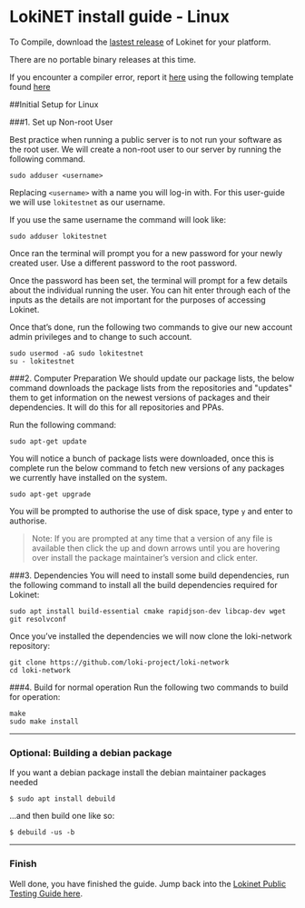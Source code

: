 # LokiNET install guide - Linux

To Compile, download the [lastest release](https://github.com/loki-project/loki-network/releases) of Lokinet for your platform.

There are no portable binary releases at this time.

If you encounter a compiler error, report it [here](https://github.com/loki-project/loki-network/issues) using the following template found [here](../../../Contributing/Issue_template/)

##Initial Setup for Linux

###1. Set up Non-root User

Best practice when running a public server is to not run your software as the root user. We will create a non-root user to our server by running the following command.

`sudo adduser <username>`

Replacing `<username>` with a name you will log-in with. For this user-guide we will use `lokitestnet` as our username.

If you use the same username the command will look like:

`sudo adduser lokitestnet`

Once ran the terminal will prompt you for a new password for your newly created user. Use a different password to the root password.

Once the password has been set, the terminal will prompt for a few details about the individual running the user. You can hit enter through each of the inputs as the details are not important for the purposes of accessing Lokinet.

Once that’s done, run the following two commands to give our new account admin privileges and to change to such account.

```
sudo usermod -aG sudo lokitestnet
su - lokitestnet
```

###2. Computer Preparation
We should update our package lists, the below command downloads the package lists from the repositories and "updates" them to get information on the newest versions of packages and their dependencies. It will do this for all repositories and PPAs.

Run the following command:

`sudo apt-get update`

You will notice a bunch of package lists were downloaded, once this is complete run the below command to fetch new versions of any packages we currently have installed on the system.

`sudo apt-get upgrade`

You will be prompted to authorise the use of disk space, type `y` and enter to authorise.

> Note: If you are prompted at any time that a version of any file is available then click the up and down arrows until you are hovering over install the package maintainer’s version and click enter.

###3.  Dependencies
You will need to install some build dependencies, run the following command to install all the build dependencies required for Lokinet:

`sudo apt install build-essential cmake rapidjson-dev libcap-dev wget git resolvconf`


Once you’ve installed the dependencies we will now clone the loki-network repository:
```
git clone https://github.com/loki-project/loki-network
cd loki-network
```
###4. Build for normal operation
Run the following two commands to build for operation:

```
make
sudo make install
```
---

### Optional: Building a debian package

If you want a debian package install the debian maintainer packages needed

    $ sudo apt install debuild

...and then build one like so:

    $ debuild -us -b
---
### Finish

Well done, you have finished the guide. Jump back into the [Lokinet Public Testing Guide here](../PublicTestingGuide/#1-lokinet-installation).



